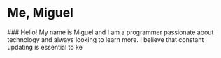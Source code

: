 <h1>Me, Miguel</h1>
### Hello! My name is Miguel and I am a programmer passionate about technology and always looking to learn more. I believe that constant updating is essential to ke

